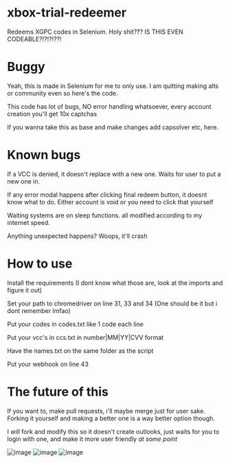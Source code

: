 # xbox-trial-redeemer
Redeems XGPC codes in Selenium. Holy shit??? IS THIS EVEN CODEABLE?!?!?!??!

# Buggy
Yeah, this is made in Selenium for me to only use. I am quitting making alts or community even so here's the code.

This code has lot of bugs, NO error handling whatsoever, every account creation you'll get 10x captchas

If you wanna take this as base and make changes add capsolver etc, here.

# Known bugs
If a VCC is denied, it doesn't replace with a new one. Waits for user to put a new one in.

If any error modal happens after clicking final redeem button, it doesnt know what to do. Either account is void or you need to click that yourself

Waiting systems are on sleep functions. all modified according to my internet speed.

Anything unexpected happens? Woops, it'll crash 


# How to use
Install the requirements (I dont know what those are, look at the imports and figure it out)

Set your path to chromedriver on line 31, 33 and 34 (One should be it but i dont remember lmfao)

Put your codes in codes.txt like 1 code each line

Put your vcc's in ccs.txt in number|MM|YY|CVV format

Have the names.txt on the same folder as the script

Put your webhook on line 43


# The future of this
If you want to, make pull requests, i'll maybe merge just for user sake. Forking it yourself and making a better one is a way better option though.

I *will* fork and modify this so it doesn't create outlooks, just waits for you to login with one, and make it more user friendly *at some point*


![image](https://github.com/user-attachments/assets/7fbf3cf0-89a0-4f8d-80b3-7399c5d194d4)
![image](https://github.com/user-attachments/assets/26e2131f-d088-42ac-b691-8a5cbbea77ef)
![image](https://github.com/user-attachments/assets/30d84568-16ef-492c-99cd-d03c0ba7b092)
